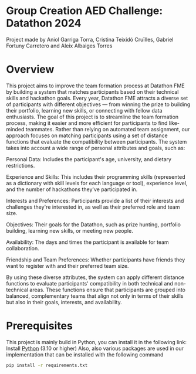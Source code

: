 # Group Creation AED Challenge: Datathon 2024
Project made by Aniol Garriga Torra, Cristina Teixidó Cruïlles, Gabriel Fortuny Carretero and Aleix Albaiges Torres
# Overview
This project aims to improve the team formation process at Datathon FME by building a system that matches participants based on their technical skills and hackathon goals.
Every year, Datathon FME attracts a diverse set of participants with different objectives — from winning the prize to building their portfolio, learning new skills, or connecting with fellow data enthusiasts. The goal of this project is to streamline the team formation process, making it easier and more efficient for participants to find like-minded teammates.
Rather than relying on automated team assignment, our approach focuses on matching participants using a set of distance functions that evaluate the compatibility between participants. The system takes into account a wide range of personal attributes and goals, such as:


Personal Data: Includes the participant's age, university, and dietary restrictions.

Experience and Skills: This includes their programming skills (represented as a dictionary with skill levels for each language or tool), experience level, and the number of hackathons they've participated in.

Interests and Preferences: Participants provide a list of their interests and challenges they're interested in, as well as their preferred role and team size.

Objectives: Their goals for the Datathon, such as prize hunting, portfolio building, learning new skills, or meeting new people.

Availability: The days and times the participant is available for team collaboration.

Friendship and Team Preferences: Whether participants have friends they want to register with and their preferred team size.

By using these diverse attributes, the system can apply different distance functions to evaluate participants' compatibility in both technical and non-technical areas. These functions ensure that participants are grouped into balanced, complementary teams that align not only in terms of their skills but also in their goals, interests, and availability.

# Prerequisites  
This project is mainly build in Python, you can install it in the following link:
Install [Python](https://www.python.org/downloads/) (3.10 or higher)
Also, also various packages are used in our implementation that can be installed with the following command

```bash
pip install -r requirements.txt
```
